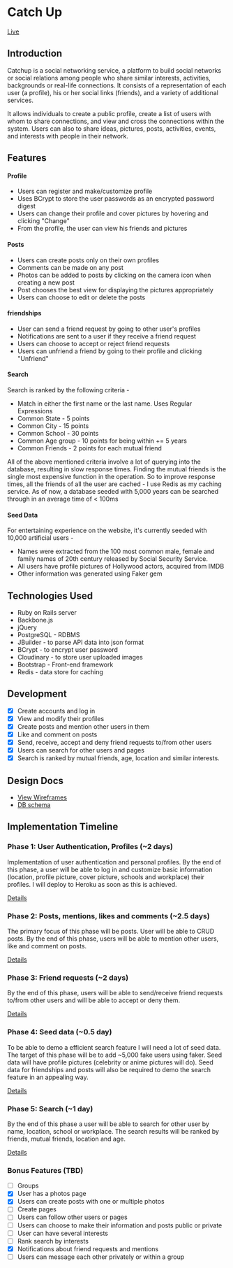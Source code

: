 # Catch Up

[Live][live]

[live]: http://www.catchup.digital

## Introduction
Catchup is a social networking service, a platform to build social networks or social relations among people who share similar interests, activities, backgrounds or real-life connections. It consists of a representation of each user (a profile), his or her social links (friends), and a variety of additional services.

It allows individuals to create a public profile, create a list of users with whom to share connections, and view and cross the connections within the system. Users can also to share ideas, pictures, posts, activities, events, and interests with people in their network.

## Features

#### Profile
- Users can register and make/customize profile
- Uses BCrypt to store the user passwords as an encrypted password digest
- Users can change their profile and cover pictures by hovering and clicking "Change"
- From the profile, the user can view his friends and pictures

#### Posts
- Users can create posts only on their own profiles
- Comments can be made on any post
- Photos can be added to posts by clicking on the camera icon when creating a new post
- Post chooses the best view for displaying the pictures appropriately
- Users can choose to edit or delete the posts

#### friendships
- User can send a friend request by going to other user's profiles
- Notifications are sent to a user if they receive a friend request
- Users can choose to accept or reject friend requests
- Users can unfriend a friend by going to their profile and clicking "Unfriend"

#### Search
Search is ranked by the following criteria -
  - Match in either the first name or the last name. Uses Regular Expressions
  - Common State - 5 points
  - Common City - 15 points
  - Common School - 30 points
  - Common Age group - 10 points for being within += 5 years
  - Common Friends - 2 points for each mutual friend

All of the above mentioned criteria involve a lot of querying into the database, resulting in slow response times. Finding the mutual friends is the single most expensive function in the operation. So to improve response times, all the friends of all the user are cached - I use Redis as my caching service. As of now, a database seeded with 5,000 years can be searched through in an average time of < 100ms

#### Seed Data
For entertaining experience on the website, it's currently seeded with 10,000 artificial users -
  - Names were extracted from the 100 most common male, female and family names of 20th century released by Social Security Service.
  - All users have profile pictures of Hollywood actors, acquired from IMDB
  - Other information was generated using Faker gem

## Technologies Used
- Ruby on Rails server
- Backbone.js
- jQuery
- PostgreSQL - RDBMS
- JBuilder - to parse API data into json format
- BCrypt - to encrypt user password
- Cloudinary - to store user uploaded images
- Bootstrap - Front-end framework
- Redis - data store for caching


## Development
<!-- This is a Markdown checklist. Use it to keep track of your progress! -->

- [x] Create accounts and log in
- [x] View and modify their profiles
- [x] Create posts and mention other users in them
- [x] Like and comment on posts
- [x] Send, receive, accept and deny friend requests to/from other users
- [x] Users can search for other users and pages
- [x] Search is ranked by mutual friends, age, location and similar interests.

## Design Docs
* [View Wireframes][views]
* [DB schema][schema]

[views]: ./docs/views.md
[schema]: ./docs/schema.md

## Implementation Timeline

### Phase 1: User Authentication, Profiles (~2 days)
Implementation of user authentication and personal profiles. By the end of this
phase, a user will be able to log in and customize basic information (location,
profile picture, cover picture, schools and workplace) their profiles. I will
deploy to Heroku as soon as this is achieved.

[Details][phase-one]

### Phase 2: Posts, mentions, likes and comments (~2.5 days)
The primary focus of this phase will be posts. User will be able to CRUD posts.
By the end of this phase, users will be able to mention other users, like and
comment on posts.

[Details][phase-two]

### Phase 3: Friend requests (~2 days)
By the end of this phase, users will be able to send/receive friend requests
to/from other users and will be able to accept or deny them.

[Details][phase-three]

### Phase 4: Seed data (~0.5 day)
To be able to demo a efficient search feature I will need a lot of seed data.
The target of this phase will be to add ~5,000 fake users using faker. Seed data
will have profile pictures (celebrity or anime pictures will do). Seed data
for friendships and posts will also be required to demo the search feature in an
appealing way.

[Details][phase-four]

### Phase 5: Search (~1 day)
By the end of this phase a user will be able to search for other user by name,
location, school or workplace. The search results will be ranked by friends,
mutual friends, location and age.

[Details][phase-five]

### Bonus Features (TBD)
- [ ] Groups
- [x] User has a photos page
- [x] Users can create posts with one or multiple photos
- [ ] Create pages
- [ ] Users can follow other users or pages
- [ ] Users can choose to make their information and posts public or private
- [ ] User can have several interests
- [ ] Rank search by interests
- [x] Notifications about friend requests and mentions
- [ ] Users can message each other privately or within a group

[phase-one]: ./docs/phases/phase1.md
[phase-two]: ./docs/phases/phase2.md
[phase-three]: ./docs/phases/phase3.md
[phase-four]: ./docs/phases/phase4.md
[phase-five]: ./docs/phases/phase5.md
